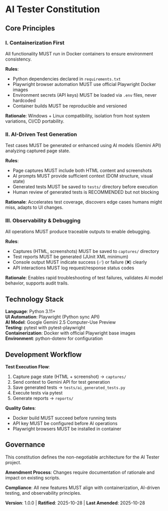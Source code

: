 <!--
Sync Impact Report:
- Version: INITIAL → 1.0.0
- New constitution created for AI Tester project
- Principles: 3 core principles established (Containerization, AI-Driven Testing, Observability)
- Templates status:
  ✅ plan-template.md - reviewed, compatible
  ✅ spec-template.md - reviewed, compatible
  ✅ tasks-template.md - reviewed, compatible
- No follow-up TODOs
-->

# AI Tester Constitution

## Core Principles

### I. Containerization First

All functionality MUST run in Docker containers to ensure environment consistency.

**Rules**:
- Python dependencies declared in `requirements.txt`
- Playwright browser automation MUST use official Playwright Docker images
- Environment secrets (API keys) MUST be loaded via `.env` files, never hardcoded
- Container builds MUST be reproducible and versioned

**Rationale**: Windows + Linux compatibility, isolation from host system variations, CI/CD portability.

### II. AI-Driven Test Generation

Test cases MUST be generated or enhanced using AI models (Gemini API) analyzing captured page state.

**Rules**:
- Page captures MUST include both HTML content and screenshots
- AI prompts MUST provide sufficient context (DOM structure, visual state)
- Generated tests MUST be saved to `tests/` directory before execution
- Human review of generated tests is RECOMMENDED but not blocking

**Rationale**: Accelerates test coverage, discovers edge cases humans might miss, adapts to UI changes.

### III. Observability & Debugging

All operations MUST produce traceable outputs to enable debugging.

**Rules**:
- Captures (HTML, screenshots) MUST be saved to `captures/` directory
- Test reports MUST be generated (JUnit XML minimum)
- Console output MUST indicate success (✅) or failure (❌) clearly
- API interactions MUST log request/response status codes

**Rationale**: Enables rapid troubleshooting of test failures, validates AI model behavior, supports audit trails.

## Technology Stack

**Language**: Python 3.11+  
**UI Automation**: Playwright (Python sync API)  
**AI Model**: Google Gemini 2.5 Computer-Use Preview  
**Testing**: pytest with pytest-playwright  
**Containerization**: Docker with official Playwright base images  
**Environment**: python-dotenv for configuration

## Development Workflow

**Test Execution Flow**:
1. Capture page state (HTML + screenshot) → `captures/`
2. Send context to Gemini API for test generation
3. Save generated tests → `tests/ai_generated_tests.py`
4. Execute tests via pytest
5. Generate reports → `reports/`

**Quality Gates**:
- Docker build MUST succeed before running tests
- API key MUST be configured before AI operations
- Playwright browsers MUST be installed in container

## Governance

This constitution defines the non-negotiable architecture for the AI Tester project. 

**Amendment Process**: Changes require documentation of rationale and impact on existing scripts.

**Compliance**: All new features MUST align with containerization, AI-driven testing, and observability principles.

**Version**: 1.0.0 | **Ratified**: 2025-10-28 | **Last Amended**: 2025-10-28
